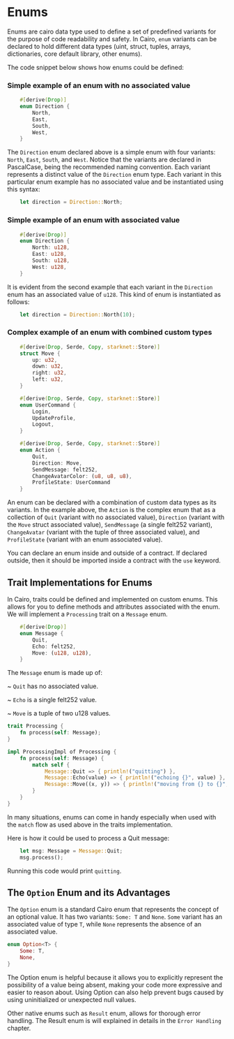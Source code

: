 # Enums

Enums are cairo data type used to define a set of predefined variants for the purpose of code readability and safety. In Cairo, `enum` variants can be declared to hold different data types (uint, struct, tuples, arrays, dictionaries, core default library, other enums).

The code snippet below shows how enums could be defined:

### Simple example of an enum with no associated value

```Rust
    #[derive(Drop)]
    enum Direction {
        North,
        East,
        South,
        West,
    }
```

The `Direction` enum declared above is a simple enum with four variants: `North`, `East`, `South`, and `West`. Notice that the variants are declared in PascalCase, being the recommended naming convention. Each variant represents a distinct value of the `Direction` enum type. Each variant in this particular enum example has no associated value and be instantiated using this syntax:

```Rust
    let direction = Direction::North;
```

### Simple example of an enum with associated value

```Rust
    #[derive(Drop)]
    enum Direction {
        North: u128,
        East: u128,
        South: u128,
        West: u128,
    }
```

It is evident from the second example that each variant in the `Direction` enum has an associated value of `u128`. This kind of enum is instantiated as follows:

```Rust
    let direction = Direction::North(10);
```

### Complex example of an enum with combined custom types

```Rust
    #[derive(Drop, Serde, Copy, starknet::Store)]
    struct Move {
        up: u32,
        down: u32,
        right: u32,
        left: u32,
    }

    #[derive(Drop, Serde, Copy, starknet::Store)]
    enum UserCommand {
        Login,
        UpdateProfile,
        Logout,
    }

    #[derive(Drop, Serde, Copy, starknet::Store)]
    enum Action {
        Quit,
        Direction: Move,
        SendMessage: felt252,
        ChangeAvatarColor: (u8, u8, u8),
        ProfileState: UserCommand
    }
```

An enum can be declared with a combination of custom data types as its variants. In the example above, the `Action` is the complex enum that as a collection of `Quit` (variant with no associated value), `Direction` (variant with the `Move` struct associated value), `SendMessage` (a single felt252 variant), `ChangeAvatar` (variant with the tuple of three associated value), and `ProfileState` (variant with an enum associated value).

You can declare an enum inside and outside of a contract. If declared outside, then it should be imported inside a contract with the `use` keyword.

## Trait Implementations for Enums

In Cairo, traits could be defined and implemented on custom enums. This allows for you to define methods and attributes associated with the enum. We will implement a `Processing` trait on a `Message` enum.

```Rust
    #[derive(Drop)]
    enum Message {
        Quit,
        Echo: felt252,
        Move: (u128, u128),
    }
```

The `Message` enum is made up of:

~ `Quit` has no associated value.

~ `Echo` is a single felt252 value.

~ `Move` is a tuple of two u128 values.

```Rust
trait Processing {
    fn process(self: Message);
}

impl ProcessingImpl of Processing {
    fn process(self: Message) {
        match self {
            Message::Quit => { println!("quitting") },
            Message::Echo(value) => { println!("echoing {}", value) },
            Message::Move((x, y)) => { println!("moving from {} to {}", x, y) },
        }
    }
}
```

In many situations, enums can come in handy especially when used with the `match` flow as used above in the traits implementation.

Here is how it could be used to process a Quit message:

```Rust
    let msg: Message = Message::Quit;
    msg.process();
```

Running this code would print `quitting`.

## The `Option` Enum and its Advantages

The `Option` enum is a standard Cairo enum that represents the concept of an optional value. It has two variants: `Some: T` and `None`. `Some` variant has an associated value of type `T`, while `None` represents the absence of an associated value.

```Rust
enum Option<T> {
    Some: T,
    None,
}
```

The Option enum is helpful because it allows you to explicitly represent the possibility of a value being absent, making your code more expressive and easier to reason about. Using Option can also help prevent bugs caused by using uninitialized or unexpected null values.

Other native enums such as `Result` enum, allows for thorough error handling. The Result enum is will explained in details in the `Error Handling` chapter.
